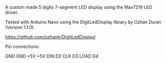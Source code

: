 A custom made 5 digits 7-segment LED display using the Max7219 LED driver.

Tested with Arduino Nano using the DigitLedDisplay library by Ozhan Duran (Version 1.1.0).

https://github.com/ozhantr/DigitLedDisplay/

Pin connections:

GND		GND
+5V		+5V
DIN		D2
CLK		D3
LOAD	D4

